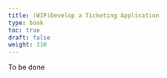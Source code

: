 ```yaml
---
title: (WIP)Develop a Ticketing Application
type: book
toc: true
draft: false
weight: 310
---
```


To be done